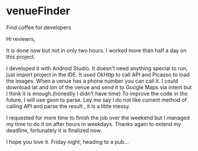 # venueFinder
Find coffee for developers

Hi reviewrs,

It is done now but not in only two hours. I worked more than half a day on this project.

I developed it with Android Studio.
It doesn't need anything special to run, just import project in the IDE.
It used OkHttp to call API and Picasso to load the images. When a venue has a phone number you can call it. I could download lat and lon of the venue and send it to Google Maps via intent but I think it is enough.(honestly I didn't have time)
To improve the code in the future, I will use gson to parse. Ley me say I do not like current method of calling API and parse the result , it is a little messy. 

I requested for more time to finish the job over the weekend but I managed my time to do it on after hours in weekdays.
Thanks again to extend my deadline, fortunately it is finalized now.

I hope you love it.
Friday night, heading to a pub...

